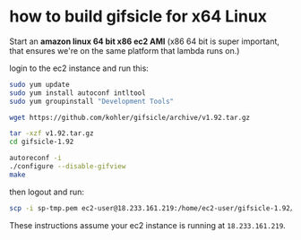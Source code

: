 # how to build gifsicle for x64 Linux

Start an **amazon linux 64 bit x86 ec2 AMI**  (x86 64 bit is super important, that ensures we're on the same platform that lambda runs on.)

login to the ec2 instance and run this:

```bash
sudo yum update
sudo yum install autoconf intltool
sudo yum groupinstall "Development Tools"

wget https://github.com/kohler/gifsicle/archive/v1.92.tar.gz

tar -xzf v1.92.tar.gz
cd gifsicle-1.92

autoreconf -i
./configure --disable-gifview
make
```

then logout and run:

```bash
scp -i sp-tmp.pem ec2-user@18.233.161.219:/home/ec2-user/gifsicle-1.92/src/gifsicle /Users/username/gifsicle/vendor/linux/64/gifsicle
```

These instructions assume your ec2 instance is running at `18.233.161.219`.
